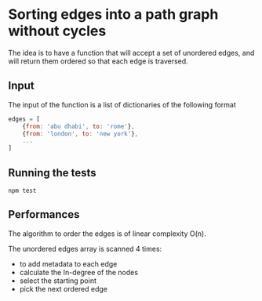 # Sorting edges into a path graph without cycles

The idea is to have a function that will accept a set of unordered edges, and will return them ordered so that each edge is traversed.

## Input

The input of the function is a list of dictionaries of the following format

```javascript
edges = [
    {from: 'abu dhabi', to: 'rome'},
    {from: 'london', to: 'new york'},
    ...
]
```

## Running the tests

```
npm test
```

## Performances

The algorithm to order the edges is of linear complexity O(n).

The unordered edges array is scanned 4 times:

- to add metadata to each edge
- calculate the In-degree of the nodes
- select the starting point
- pick the next ordered edge
